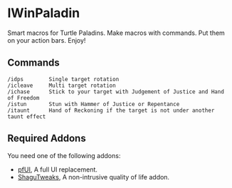 # IWinPaladin

Smart macros for Turtle Paladins. Make macros with commands. Put them on your action bars. Enjoy!


## Commands
    /idps        Single target rotation
    /icleave     Multi target rotation
    /ichase      Stick to your target with Judgement of Justice and Hand of Freedom
    /istun       Stun with Hammer of Justice or Repentance
    /itaunt      Hand of Reckoning if the target is not under another taunt effect

## Required Addons
You need one of the following addons:
* [pfUI](https://shagu.org/pfUI/), A full UI replacement.
* [ShaguTweaks](https://shagu.org/ShaguTweaks/), A non-intrusive quality of life addon.